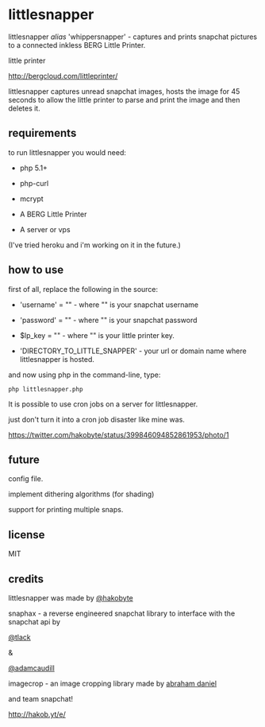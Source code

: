 # littlesnapper

littlesnapper *alias* 'whippersnapper' - captures and prints snapchat pictures to a connected inkless BERG Little Printer.

little printer

<http://bergcloud.com/littleprinter/>

littlesnapper captures unread snapchat images, hosts the image for 45 seconds to allow the little printer to parse and print the image and then deletes it.  

## requirements

to run littlesnapper you would need:

-   php 5.1+

-   php-curl

-   mcrypt

-   A BERG Little Printer

-   A server or vps

(I've tried heroku and i'm working on it in the future.)

## how to use

first of all, replace the following in the source:

-   'username' = "" - where "" is your snapchat username

-   'password' = "" - where "" is your snapchat password

-   \$lp\_key = "" - where "" is your little printer key.

-   'DIRECTORY\_TO\_LITTLE\_SNAPPER' - your url or domain name where littlesnapper is hosted.

and now using php in the command-line, type:

    php littlesnapper.php

It is possible to use cron jobs on a server for littlesnapper.

just don't turn it into a cron job disaster like mine was.

<https://twitter.com/hakobyte/status/399846094852861953/photo/1>

## future

config file.

implement dithering algorithms (for shading)

support for printing multiple snaps.

## license

MIT

## credits

littlesnapper was made by [@hakobyte][]

snaphax - a reverse engineered snapchat library to interface with the snapchat api by

[@tlack][@hakobyte]

&

[@adamcaudill][@hakobyte]

imagecrop - an image cropping library made by [abraham daniel][@hakobyte]

and team snapchat!

http://hakob.yt/e/

  [@hakobyte]: https://github.com/abrahamdaniel/imageCrop
